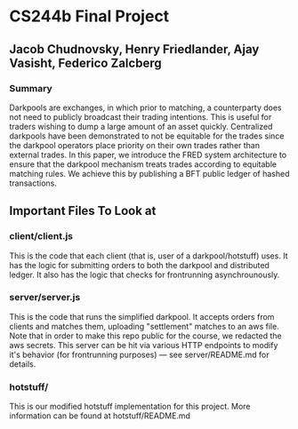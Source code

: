 # CS244b Final Project
## Jacob Chudnovsky, Henry Friedlander, Ajay Vasisht, Federico Zalcberg

### Summary
Darkpools are exchanges, in which prior to matching, a counterparty does not need to publicly broadcast their trading intentions. This is useful for traders wishing to dump a large amount of an asset quickly. Centralized darkpools have been demonstrated to not be equitable for the trades since the darkpool operators place priority on their own trades rather than external trades. In this paper, we introduce the FRED system architecture to ensure that the darkpool mechanism treats trades according to equitable matching rules. We achieve this by publishing a BFT public ledger of hashed transactions.

## Important Files To Look at

### client/client.js
This is the code that each client (that is, user of a darkpool/hotstuff) uses. It has the logic for submitting orders to both the darkpool and distributed ledger. It also has the logic that checks for frontrunning asynchrounously.

### server/server.js
This is the code that runs the simplified darkpool. It accepts orders from clients and matches them, uploading "settlement" matches to an aws file. Note that in order to make this repo public for the course, we redacted the aws secrets. This server can be hit via various HTTP endpoints to modify it's behavior (for frontrunning purposes) — see server/README.md for details.

### hotstuff/
This is our modified hotstuff implementation for this project. More information can be found at hotstuff/README.md